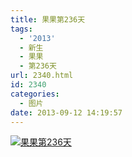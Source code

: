 ```yaml
---
title: 果果第236天
tags:
  - '2013'
  - 新生
  - 果果
  - 第236天
url: 2340.html
id: 2340
categories:
  - 图片
date: 2013-09-12 14:19:57
---
```


[![](http://photo.guolaijie.com/rooufer/uploads/2013/11/果果第236天.jpg "果果第236天")](http://photo.guolaijie.com/rooufer/uploads/2013/11/果果第236天.jpg)